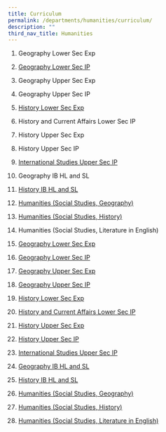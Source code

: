 ```yaml
---
title: Curriculum
permalink: /departments/humanities/curriculum/
description: ""
third_nav_title: Humanities
---
```

1.  Geography Lower Sec Exp
2.  <a href="/files/Our%20Departments/Humanities/Geography-Lower-Sec-IP.pdf" target="_blank">Geography Lower Sec IP</a>
3. Geography Upper Sec Exp
4.  Geography Upper Sec IP
5.  <a href="/files/Our%20Departments/Humanities/Years-1-and-2-Express-history-2021.pdf" target="_blank">History Lower Sec Exp</a>
6.  History and Current Affairs Lower Sec IP
7.  History Upper Sec Exp
8.  History Upper Sec IP
9.  <a href="/files/Our%20Departments/Humanities/ISY3-Subject-Brochure-v2023.pdf" target="_blank">International Studies Upper Sec IP</a>
10. Geography IB HL and SL
11.  <a href="/files/Our%20Departments/Humanities/IB-History-Brochure-2022-1.pdf" target="_blank">History IB HL and SL</a>
12.  <a href="/files/Our%20Departments/Humanities/Humanities-SS-Geo.pdf" target="_blank">Humanities (Social Studies, Geography)</a>
13.  <a href="/files/Our%20Departments/Humanities/Humanities-SS-and-History.pdf" target="_blank">Humanities (Social Studies, History)</a>
14.  Humanities (Social Studies, Literature in English)

1.  [Geography Lower Sec Exp](/files/Our%20Departments/Humanities/Geography-Lower-Sec-Exp.pdf)
2.  [Geography Lower Sec IP](/files/Our%20Departments/Humanities/Geography-Lower-Sec-IP.pdf)
3.  [Geography Upper Sec Exp](/files/Our%20Departments/Humanities/Geography-Core-Upper-Sec-Exp.pdf)
4.  [Geography Upper Sec IP](/files/Our%20Departments/Humanities/Geography-Upper-Sec-IP.pdf)
5.  [History Lower Sec Exp](/files/Our%20Departments/Humanities/Years-1-and-2-Express-history-2021.pdf)
6.  [History and Current Affairs Lower Sec IP](/files/Our%20Departments/Humanities/History-and-Current-Affairs-Lower-Sec-IP.pdf)
7.  [History Upper Sec Exp](/files/Our%20Departments/Humanities/History-Core-Upper-Sec-Exp.pdf)
8.  [History Upper Sec IP](/files/Our%20Departments/Humanities/History-Upper-Sec-IP.pdf)
9.  [International Studies Upper Sec IP](/files/Our%20Departments/Humanities/ISY3-Subject-Brochure-v2023.pdf)
10.  [Geography IB HL and SL](/files/Our%20Departments/Humanities/IB-Geography-Brochure-2022-1.pdf)
11.  [History IB HL and SL](/files/Our%20Departments/Humanities/IB-History-Brochure-2022-1.pdf)
12.  [Humanities (Social Studies, Geography)](/files/Our%20Departments/Humanities/Humanities-SS-Geo.pdf)
13.  [Humanities (Social Studies, History)](/files/Our%20Departments/Humanities/Humanities-SS-and-History.pdf)
14.  [Humanities (Social Studies, Literature in English)](/files/Our%20Departments/Humanities/Humanities-SS-and-Literature.pdf)